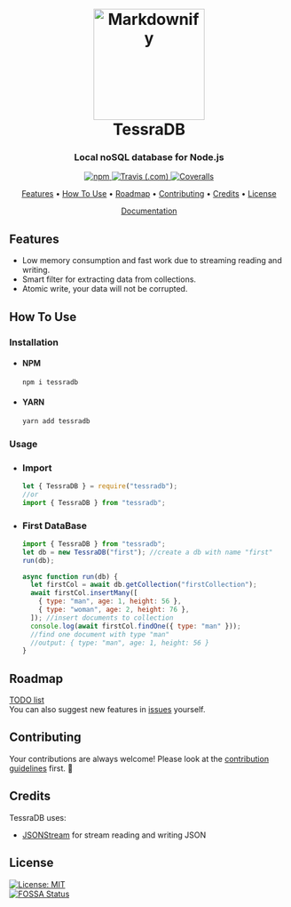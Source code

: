 <h1 align="center">
  <br>
    <a href="https://artegoser.github.io/TessraDB/"><img src="https://artegoser.github.io/tessraStatic/tessradb.png" alt="Markdownify" width="200"></a>
  <br>
  TessraDB
  <br>
</h1>

<h3 align="center">Local noSQL database for Node.js</h4>

<p align="center">
  <a href="https://www.npmjs.com/package/tessradb">
    <img alt="npm" src="https://img.shields.io/npm/v/tessradb">
  </a>
  <a href="https://app.travis-ci.com/github/artegoser/TessraDB">
    <img alt="Travis (.com)" src="https://img.shields.io/travis/com/artegoser/TessraDB">
  </a>
  <a href="https://coveralls.io/github/artegoser/TessraDB">
    <img alt="Coveralls" src="https://img.shields.io/coveralls/github/artegoser/TessraDB">
  </a>
</p>

<p align="center">
  <a href="#features">Features</a> •
  <a href="#how-to-use">How To Use</a> •
  <a href="#roadmap">Roadmap</a> •
  <a href="#contributing">Contributing</a> •
  <a href="#credits">Credits</a> •
  <a href="#license">License</a>
</p>

<p align="center">
  <a align="center" href="https://artegoser.github.io/TessraDB/">Documentation</a>
</p>

## Features

- Low memory consumption and fast work due to streaming reading and writing.
- Smart filter for extracting data from collections.
- Atomic write, your data will not be corrupted.

## How To Use

### Installation

- #### NPM
  ```bash
  npm i tessradb
  ```
- #### YARN
  ```bash
  yarn add tessradb
  ```

### Usage

- ### Import

  ```js
  let { TessraDB } = require("tessradb");
  //or
  import { TessraDB } from "tessradb";
  ```

- ### First DataBase

  ```js
  import { TessraDB } from "tessradb";
  let db = new TessraDB("first"); //create a db with name "first"
  run(db);

  async function run(db) {
    let firstCol = await db.getCollection("firstCollection");
    await firstCol.insertMany([
      { type: "man", age: 1, height: 56 },
      { type: "woman", age: 2, height: 76 },
    ]); //insert documents to collection
    console.log(await firstCol.findOne({ type: "man" }));
    //find one document with type "man"
    //output: { type: "man", age: 1, height: 56 }
  }
  ```

## Roadmap

[TODO list](https://github.com/artegoser/TessraDB/blob/main/.github/todo.md)  
You can also suggest new features in [issues](https://github.com/artegoser/TessraDB/issues) yourself.

## Contributing

Your contributions are always welcome! Please look at the [contribution guidelines](https://github.com/artegoser/TessraDB/blob/main/.github/CONTRIBUTING.md) first. 🎉

## Credits

TessraDB uses:

- [JSONStream](https://www.npmjs.com/package/JSONStream) for stream reading and writing JSON

## License

[![License: MIT](https://img.shields.io/badge/License-MIT-yellow.svg)](/LICENSE)  
[![FOSSA Status](https://app.fossa.com/api/projects/git%2Bgithub.com%2Fartegoser%2FTessraDB.svg?type=large)](https://app.fossa.com/projects/git%2Bgithub.com%2Fartegoser%2FTessraDB?ref=badge_large)
